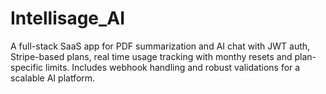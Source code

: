 # Intellisage_AI
A full-stack SaaS app for PDF summarization and AI chat with JWT auth, Stripe-based plans,  real time usage tracking with monthy resets and plan-specific limits. Includes webhook handling and robust validations for a scalable AI platform.
